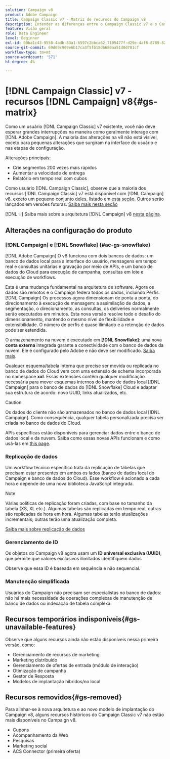 ```yaml
---
solution: Campaign v8
product: Adobe Campaign
title: Campaign Classic v7 - Matriz de recursos do Campaign v8
description: Entender as diferenças entre o Campaign Classic v7 e o Campaign v8
feature: Visão geral
role: Data Engineer
level: Beginner
exl-id: 00ba1c43-9558-4adb-83a1-6597c2bbca62,7105477f-d29e-4af8-8789-82b4459761b0
source-git-commit: 69d69c909e6b17ca3f5fb18d6680aa51d0d701cf
workflow-type: tm+mt
source-wordcount: '571'
ht-degree: 4%

---
```


# [!DNL Campaign Classic] v7 - recursos  [!DNL Campaign] v8{#gs-matrix}

Como um usuário [!DNL Campaign Classic] v7 existente, você não deve esperar grandes interrupções na maneira como geralmente interage com [!DNL Adobe Campaign]. A maioria das alterações na v8 não está visível, exceto para pequenas alterações que surgiram na interface do usuário e nas etapas de configuração.

Alterações principais:

* Crie segmentos 200 vezes mais rápidos
* Aumentar a velocidade de entrega
* Relatório em tempo real com cubos

Como usuário [!DNL Campaign Classic], observe que a maioria dos recursos [!DNL Campaign Classic] v7 está disponível com [!DNL Campaign] v8, exceto um pequeno conjunto deles, listado em [esta seção](#gs-removed). Outros serão lançados em versões futuras. [Saiba mais nesta seção](#gs-unavailable-features)

[!DNL :bulb:] Saiba mais sobre a arquitetura  [!DNL Campaign] v8  [nesta página](../dev/architecture.md).

## Alterações na configuração do produto

### [!DNL Campaign] e [!DNL Snowflake] {#ac-gs-snowflake}

[!DNL Adobe Campaign] O v8 funciona com dois bancos de dados: um banco de dados local para a interface do usuário, mensagens em tempo real e consultas unitárias e gravação por meio de APIs, e um banco de dados do Cloud para execução de campanha, consultas em lote e execução de workflows.

Esta é uma mudança fundamental na arquitetura de software. Agora os dados são remotos e o Campaign federa todos os dados, incluindo Perfis. [!DNL Campaign] Os processos agora dimensionam de ponta a ponta, do direcionamento à execução de mensagem: a assimilação de dados, a segmentação, o direcionamento, as consultas, os deliveries normalmente serão executados em minutos. Esta nova versão resolve todo o desafio do dimensionamento, mantendo o mesmo nível de flexibilidade e extensibilidade. O número de perfis é quase ilimitado e a retenção de dados pode ser estendida.

O armazenamento na nuvem é executado em **[!DNL Snowflake]**: uma nova **conta externa** integrada garante a conectividade com o banco de dados da nuvem. Ele é configurado pelo Adobe e não deve ser modificado. [Saiba mais](../config/external-accounts.md).

Qualquer esquema/tabela interna que precise ser movida ou replicada no banco de dados do Cloud vem com uma extensão de schema incorporada no namespace **xxl**. Essas extensões contêm qualquer modificação necessária para mover esquemas internos do banco de dados local [!DNL Campaign] para o banco de dados do [!DNL Snowflake] Cloud e adaptar sua estrutura de acordo: novo UUID, links atualizados, etc.

>[!CAUTION]
>
> Os dados do cliente não são armazenados no banco de dados local [!DNL Campaign]. Como consequência, qualquer tabela personalizada precisa ser criada no banco de dados do Cloud.


APIs específicas estão disponíveis para gerenciar dados entre o banco de dados local e da nuvem. Saiba como essas novas APIs funcionam e como usá-las em [this page](../dev/new-apis.md).

### Replicação de dados

Um workflow técnico específico trata da replicação de tabelas que precisam estar presentes em ambos os lados (banco de dados local do Campaign e banco de dados do Cloud). Esse workflow é acionado a cada hora e depende de uma nova biblioteca JavaScript integrada.

>[!NOTE]
>
> Várias políticas de replicação foram criadas, com base no tamanho da tabela (XS, XL etc.).
> Algumas tabelas são replicadas em tempo real, outras são replicadas de hora em hora. Algumas tabelas terão atualizações incrementais; outras terão uma atualização completa.


[Saiba mais sobre replicação de dados](../config/replication.md)

### Gerenciamento de ID

Os objetos do Campaign v8 agora usam um **ID universal exclusiva (UUID)**, que permite que valores exclusivos ilimitados identifiquem dados

Observe que essa ID é baseada em sequência e não sequencial.

### Manutenção simplificada

Usuários do Campaign não precisam ser especialistas no banco de dados: não há mais necessidade de operações complexas de manutenção de banco de dados ou indexação de tabela complexa.

## Recursos temporários indisponíveis{#gs-unavailable-features}

Observe que alguns recursos ainda não estão disponíveis nessa primeira versão, como:

* Gerenciamento de recursos de marketing
* Marketing distribuído
* Gerenciamento de ofertas de entrada (módulo de interação)
* Otimização de campanha
* Gestor de Resposta
* Modelos de implantação híbridos/no local

## Recursos removidos{#gs-removed}

Para alinhar-se à nova arquitetura e ao novo modelo de implantação do Campaign v8, alguns recursos históricos do Campaign Classic v7 não estão mais disponíveis no Campaign v8.

* Cupons
* Acompanhamento da Web
* Pesquisas
* Marketing social
* ACS Connector (primeira oferta)

